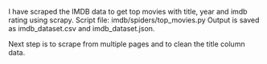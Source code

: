 I have scraped the IMDB data to get top movies with title, year and imdb rating using scrapy.
Script file: imdb/spiders/top_movies.py
Output is saved as imdb_dataset.csv and imdb_dataset.json.

Next step is to scrape from multiple pages and to clean the title column data.